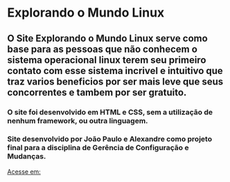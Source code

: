 # **Explorando o Mundo Linux**
## **O Site Explorando o Mundo Linux serve como base para as pessoas que não conhecem o sistema operacional linux terem seu primeiro contato com esse sistema incrivel e intuitivo que traz varios beneficios por ser mais leve que seus concorrentes e tambem por ser gratuito.**
### **O site foi desenvolvido em HTML e CSS, sem a utilização de nenhum framework, ou outra linguagem.**
### **Site desenvolvido por João Paulo e Alexandre como projeto final para a disciplina de Gerência de Configuração e Mudanças.**
[Acesse em:](https://gerencia-de-configuracao-e-mudancas.github.io/projeto-final-drifters/)
